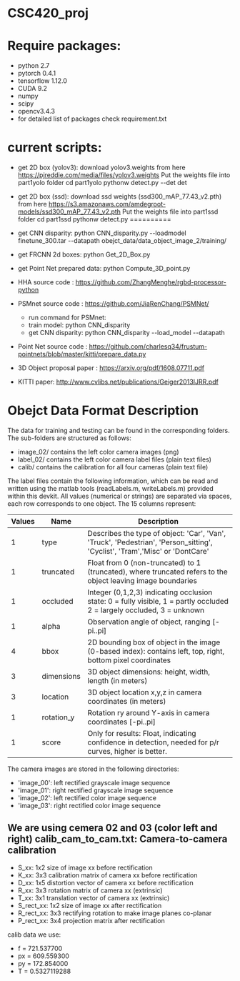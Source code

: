 # CSC420_proj

Require packages:
===========
- python 2.7
- pytorch 0.4.1
- tensorflow 1.12.0
- CUDA 9.2
- numpy
- scipy
- opencv3.4.3
- for detailed list of packages check requirement.txt

current scripts:
==========
- get 2D box (yolov3):  download yolov3.weights from here https://pjreddie.com/media/files/yolov3.weights
Put the weights file into part1yolo folder
cd part1yolo
pythonw detect.py --det det

- get 2D box (ssd): download ssd weights (ssd300_mAP_77.43_v2.pth) from here https://s3.amazonaws.com/amdegroot-models/ssd300_mAP_77.43_v2.pth
Put the weights file into part1ssd folder
cd part1ssd
pythonw detect.py
==========
- get CNN disparity: python CNN_disparity.py --loadmodel finetune_300.tar --datapath obejct_data/data_object_image_2/training/
- get FRCNN 2d boxes: python Get_2D_Box.py
- get Point Net prepared data: python Compute_3D_point.py
- HHA source code : https://github.com/ZhangMenghe/rgbd-processor-python
- PSMnet source code : https://github.com/JiaRenChang/PSMNet/
    - run command for PSMnet:
    - train model: python CNN_disparity
    - get CNN disparity: python CNN_disparity --load_model <model path> --datapath <left and right image path>
- Point Net source code : https://github.com/charlesq34/frustum-pointnets/blob/master/kitti/prepare_data.py
- 3D Object proposal paper : https://arxiv.org/pdf/1608.07711.pdf
- KITTI paper: http://www.cvlibs.net/publications/Geiger2013IJRR.pdf


Obejct Data Format Description
=======================

The data for training and testing can be found in the corresponding folders.
The sub-folders are structured as follows:

  - image_02/ contains the left color camera images (png)
  - label_02/ contains the left color camera label files (plain text files)
  - calib/ contains the calibration for all four cameras (plain text file)

The label files contain the following information, which can be read and
written using the matlab tools (readLabels.m, writeLabels.m) provided within
this devkit. All values (numerical or strings) are separated via spaces,
each row corresponds to one object. The 15 columns represent:

Values |   Name   |   Description|
-------|----------|----------------------------------------------------------
   1  |  type      |   Describes the type of object: 'Car', 'Van', 'Truck', 'Pedestrian', 'Person_sitting', 'Cyclist', 'Tram','Misc' or 'DontCare'
   1   | truncated  |  Float from 0 (non-truncated) to 1 (truncated), where truncated refers to the object leaving image boundaries
   1  |  occluded   |  Integer (0,1,2,3) indicating occlusion state:  0 = fully visible, 1 = partly occluded 2 = largely occluded, 3 = unknown
   1   | alpha     |   Observation angle of object, ranging [-pi..pi]
   4   | bbox       |  2D bounding box of object in the image (0-based index): contains left, top, right, bottom pixel coordinates
   3    |dimensions |  3D object dimensions: height, width, length (in meters)
   3   | location   |  3D object location x,y,z in camera coordinates (in meters)
   1   | rotation_y  | Rotation ry around Y-axis in camera coordinates [-pi..pi]
   1   | score       | Only for results: Float, indicating confidence in detection, needed for p/r curves, higher is better.

The camera images are stored in the following directories:

  - 'image_00': left rectified grayscale image sequence
  - 'image_01': right rectified grayscale image sequence
  - 'image_02': left rectified color image sequence
  - 'image_03': right rectified color image sequence

We are using cemera 02 and 03 (color left and right)
calib_cam_to_cam.txt: Camera-to-camera calibration
--------------------------------------------------

  - S_xx: 1x2 size of image xx before rectification
  - K_xx: 3x3 calibration matrix of camera xx before rectification
  - D_xx: 1x5 distortion vector of camera xx before rectification
  - R_xx: 3x3 rotation matrix of camera xx (extrinsic)
  - T_xx: 3x1 translation vector of camera xx (extrinsic)
  - S_rect_xx: 1x2 size of image xx after rectification
  - R_rect_xx: 3x3 rectifying rotation to make image planes co-planar
  - P_rect_xx: 3x4 projection matrix after rectification

calib data we use:
  - f = 721.537700
  - px = 609.559300
  - py = 172.854000
  - T = 0.5327119288
